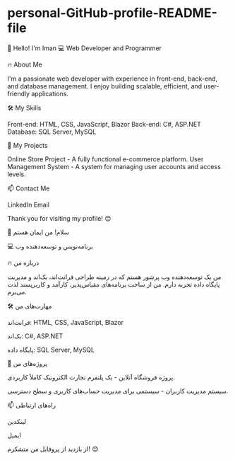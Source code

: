 # personal-GitHub-profile-README-file
👋 Hello! I'm Iman
💻 Web Developer and Programmer

🔥 About Me

I'm a passionate web developer with experience in front-end, back-end, and database management. I enjoy building scalable, efficient, and user-friendly applications.

🛠️ My Skills

Front-end: HTML, CSS, JavaScript, Blazor
Back-end: C#, ASP.NET
Database: SQL Server, MySQL

🚀 My Projects

Online Store Project - A fully functional e-commerce platform.
User Management System - A system for managing user accounts and access levels.

📫 Contact Me

LinkedIn
Email

Thank you for visiting my profile! 😊


👋 سلام! من ایمان هستم

💻 برنامه‌نویس و توسعه‌دهنده وب

🔥 درباره من

من یک توسعه‌دهنده وب پرشور هستم که در زمینه طراحی فرانت‌اند، بک‌اند و مدیریت پایگاه داده تجربه دارم. من از ساخت برنامه‌های مقیاس‌پذیر، کارآمد و کاربرپسند لذت می‌برم.

🛠️ مهارت‌های من

فرانت‌اند: HTML, CSS, JavaScript, Blazor

بک‌اند: C#, ASP.NET

پایگاه داده: SQL Server, MySQL

🚀 پروژه‌های من

پروژه فروشگاه آنلاین - یک پلتفرم تجارت الکترونیک کاملاً کاربردی.

سیستم مدیریت کاربران - سیستمی برای مدیریت حساب‌های کاربری و سطح دسترسی.

📫 راه‌های ارتباطی

لینکدین

ایمیل

از بازدید از پروفایل من متشکرم! 😊

